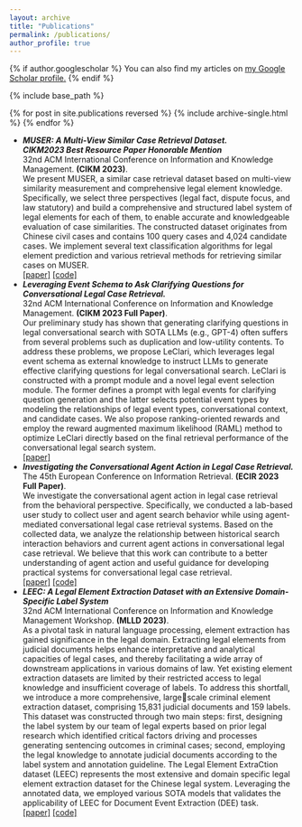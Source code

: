 ```yaml
---
layout: archive
title: "Publications"
permalink: /publications/
author_profile: true
---
```


{% if author.googlescholar %}
  You can also find my articles on <u><a href="{{author.googlescholar}}">my Google Scholar profile</a>.</u>
{% endif %}

{% include base_path %}

{% for post in site.publications reversed %}
  {% include archive-single.html %}
{% endfor %}

* ***MUSER: A Multi-View Similar Case Retrieval Dataset.*** \
***CIKM2023 Best Resource Paper Honorable Mention***\
32nd ACM International Conference on Information and Knowledge Management.
**(CIKM 2023)**.\
  We present MUSER, a similar case retrieval dataset based on multi-view similarity measurement and comprehensive legal element knowledge. Specifically, we select three perspectives (legal fact, dispute focus, and law statutory) and build a comprehensive and structured label system of legal elements for each of them, to enable accurate and knowledgeable evaluation of case similarities. The constructed dataset originates from Chinese civil cases and contains 100 query cases and 4,024 candidate cases. We implement several text classification algorithms for legal element prediction and various retrieval methods for retrieving similar cases on MUSER. \
  [[paper]](https://github.com/THUYRan/THUYRan.github.io/blob/master/publications/MUSER.pdf)
  [[code]](https://github.com/THUlawtech/MUSER)
* ***Leveraging Event Schema to Ask Clarifying Questions for Conversational Legal Case Retrieval.*** \
32nd ACM International Conference on Information and Knowledge Management.
**(CIKM 2023 Full Paper)**.\
  Our preliminary study has shown that generating clarifying questions in legal conversational search with SOTA LLMs (e.g., GPT-4) often suffers from several problems such as duplication and low-utility contents. To address these problems, we propose LeClari, which leverages legal event schema as external knowledge to instruct LLMs to generate effective clarifying questions for legal conversational search. LeClari is constructed with a prompt module and a novel legal event selection module. The former defines a prompt with legal events for clarifying question generation and the latter selects potential event types by modeling the relationships of legal event types, conversational context, and candidate cases. We also propose ranking-oriented rewards and employ the reward augmented maximum likelihood (RAML) method to optimize LeClari directly based on the final retrieval performance of the conversational legal search system. \
  [[paper]](https://github.com/THUYRan/THUYRan.github.io/blob/master/publications/LeClari.pdf)
* ***Investigating the Conversational Agent Action in Legal Case Retrieval.*** \
The 45th European Conference on Information Retrieval.
**(ECIR 2023 Full Paper)**.\
  We investigate the conversational agent action in legal case retrieval from the behavioral perspective. Specifically, we conducted a lab-based user study to collect user and agent search behavior while using agent-mediated conversational legal case retrieval systems. Based on the collected data, we analyze the relationship between historical search interaction behaviors and current agent actions in conversational legal case retrieval. We believe that this work can contribute to a better understanding of agent action and useful guidance for developing practical systems for conversational legal case retrieval. \
  [[paper]](https://github.com/THUYRan/THUYRan.github.io/blob/master/publications/Investigating.pdf) [[code]](https://github.com/BulouLiu/Conversational-vs-Traditional-Legal-Case-Retrieval)
* ***LEEC: A Legal Element Extraction Dataset with an Extensive Domain-Specific Label System***\
32nd ACM International Conference on Information and Knowledge Management Workshop.
**(MLLD 2023)**. \
  As a pivotal task in natural language processing, element extraction has gained significance in the legal domain. Extracting legal
elements from judicial documents helps enhance interpretative and analytical capacities of legal cases, and thereby facilitating a wide
array of downstream applications in various domains of law. Yet existing element extraction datasets are limited by their restricted
access to legal knowledge and insufficient coverage of labels. To address this shortfall, we introduce a more comprehensive, largescale criminal element extraction dataset, comprising 15,831 judicial documents and 159 labels. This dataset was constructed through two main steps: first, designing the label system by our team of legal experts based on prior legal research which identified critical factors driving and processes generating sentencing outcomes in criminal cases; second, employing the legal knowledge to annotate judicial documents according to the label system and annotation guideline. The Legal Element ExtraCtion dataset (LEEC) represents the most extensive and domain specific legal element extraction dataset for the Chinese legal system. Leveraging the annotated data, we employed various SOTA models that validates the applicability of LEEC for Document Event Extraction (DEE) task. \
[[paper]](https://github.com/THUYRan/THUYRan.github.io/blob/master/publications/LEEC.pdf)
[[code]](https://github.com/THUlawtech/LEEC)
